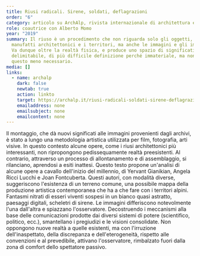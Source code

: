 ```yaml
---
title: Riusi radicali. Sirene, soldati, deflagrazioni
order: "6"
category: articolo su ArchAlp, rivista internazionale di architettura e paesaggio alpino
role: coautrice con Alberto Momo
year: "2019"
summary: Il riuso è un procedimento che non riguarda solo gli oggetti, i
  manufatti architettonici e i territori, ma anche le immagini e gli immaginari.
  Va dunque oltre la realtà fisica, e produce uno spazio di significati meno
  delimitabile, di più difficile definizione perché immateriale, ma non per
  questo meno necessario.
media: []
links:
  - name: archalp
    dark: false
    newtab: true
    action: linkto
    target: https://archalp.it/riusi-radicali-soldati-sirene-deflagrazioni/
    emailaddress: none
    emailsubject: none
    emailcontent: none
---
```

Il montaggio, che dà nuovi significati alle immagini provenienti dagli archivi, è stato a lungo una metodologia artistica utilizzata per film, fotografia, arti visive. In questo contesto alcune opere, come i riusi architettonici più interessanti, non ripropongono pedissequamente realtà preesistenti. Al contrario, attraverso un processo di allontanamento e di assemblaggio, si rilanciano, aprendosi a esiti inattesi. Questo testo propone un'analisi di alcune opere a cavallo dell'inizio del millennio, di Yervant Gianikian, Angela Ricci Lucchi e Joan Fontcuberta. Questi autori, con modalità diverse, suggeriscono l'esistenza di un terreno comune, una possibile mappa della produzione artistica contemporanea che ha a che fare con i territori alpini. Fantasmi nitrati di esseri viventi sospesi in un bianco quasi astratto, paesaggi digitali, scheletri di sirene. Le immagini differiscono notevolmente l'una dall'altra e spiazzano l'osservatore. Decostruendo i meccanismi alla base delle comunicazioni prodotte dai diversi sistemi di potere (scientifico, politico, ecc.), smantellano i pregiudizi e le visioni consolidate. Non oppongono nuove realtà a quelle esistenti, ma con l'irruzione dell'inaspettato, della discrepanza e dell'eterogeneità, rispetto alle convenzioni e al prevedibile, attivano l'osservatore, rimbalzato fuori dalla zona di comfort dello spettatore passivo.
